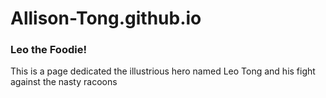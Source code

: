 # Allison-Tong.github.io
<h3> Leo the Foodie!</h3>
<p> This is a page dedicated the illustrious hero named Leo Tong and his fight against the nasty racoons </p>
